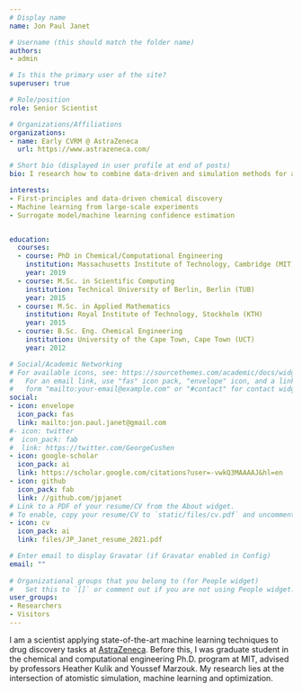 ```yaml
---
# Display name
name: Jon Paul Janet

# Username (this should match the folder name)
authors:
- admin

# Is this the primary user of the site?
superuser: true

# Role/position
role: Senior Scientist

# Organizations/Affiliations
organizations:
- name: Early CVRM @ AstraZeneca
  url: https://www.astrazeneca.com/

# Short bio (displayed in user profile at end of posts)
bio: I research how to combine data-driven and simulation methods for atomistic systems.

interests:
- First-principles and data-driven chemical discovery
- Machine learning from large-scale experiments
- Surrogate model/machine learning confidence estimation 


education:
  courses:
  - course: PhD in Chemical/Computational Engineering
    institution: Massachusetts Institute of Technology, Cambridge (MIT)
    year: 2019
  - course: M.Sc. in Scientific Computing
    institution: Technical University of Berlin, Berlin (TUB)
    year: 2015
  - course: M.Sc. in Applied Mathematics
    institution: Royal Institute of Technology, Stockholm (KTH)
    year: 2015
  - course: B.Sc. Eng. Chemical Engineering
    institution: University of the Cape Town, Cape Town (UCT)
    year: 2012

# Social/Academic Networking
# For available icons, see: https://sourcethemes.com/academic/docs/widgets/#icons
#   For an email link, use "fas" icon pack, "envelope" icon, and a link in the
#   form "mailto:your-email@example.com" or "#contact" for contact widget.
social:
- icon: envelope
  icon_pack: fas
  link: mailto:jon.paul.janet@gmail.com
#- icon: twitter
#  icon_pack: fab
#  link: https://twitter.com/GeorgeCushen
- icon: google-scholar
  icon_pack: ai
  link: https://scholar.google.com/citations?user=-vwkQ3MAAAAJ&hl=en
- icon: github
  icon_pack: fab
  link: //github.com/jpjanet
# Link to a PDF of your resume/CV from the About widget.
# To enable, copy your resume/CV to `static/files/cv.pdf` and uncomment the lines below.  
- icon: cv
  icon_pack: ai
  link: files/JP_Janet_resume_2021.pdf

# Enter email to display Gravatar (if Gravatar enabled in Config)
email: ""
  
# Organizational groups that you belong to (for People widget)
#   Set this to `[]` or comment out if you are not using People widget.  
user_groups:
- Researchers
- Visitors
---
```



I am a scientist applying state-of-the-art machine learning techniques to drug discovery tasks at [AstraZeneca](https://www.astrazeneca.com/). Before this, I was graduate student in the chemical and computational engineering Ph.D. program at MIT, advised by professors Heather Kulik and Youssef Marzouk. My research lies at the intersection of atomistic simulation, machine learning and optimization. 


